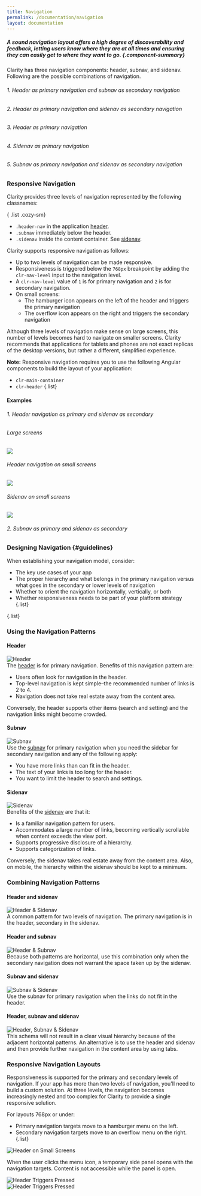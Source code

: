 ```yaml
---
title: Navigation
permalink: /documentation/navigation
layout: documentation
---
```


##### A sound navigation layout offers a high degree of discoverability and feedback, letting users know where they are at all times and ensuring they can easily get to where they want to go. {.component-summary}

Clarity has three navigation components: header, subnav, and sidenav.  Following are the possible
combinations of navigation.

###### 1. Header as primary navigation and subnav as secondary navigation
<clr-layout-no-sidenav-demo></clr-layout-no-sidenav-demo>

###### 2. Header as primary navigation and sidenav as secondary navigation
<clr-layout-no-subnav-demo></clr-layout-no-subnav-demo>

###### 3. Header as primary navigation
<clr-layout-only-header-demo></clr-layout-only-header-demo>

###### 4. Sidenav as primary navigation
<clr-layout-only-sidenav-primary></clr-layout-only-sidenav-primary>

###### 5. Subnav as primary navigation and sidenav as secondary navigation
<clr-layout-only-subnav-primary></clr-layout-only-subnav-primary>

### Responsive Navigation

Clarity provides three levels of navigation represented by the following classnames:

{ .list .cozy-sm}
- <code class="clr-code">.header-nav</code> in the application <a href="/documentation/header">header</a>.
- <code class="clr-code">.subnav</code> immediately below the header.
- <code class="clr-code">.sidenav</code> inside the content container. See <a href="/documentation/sidenav">sidenav</a>.

<p>
    Clarity supports responsive navigation as follows:
</p>
<ul class="list cozy-sm">
    <li>
        Up to two levels of navigation can be made responsive.
    </li>
    <li>
        Responsiveness is triggered below the <code class="clr-code">768px</code> breakpoint by adding the <code class="clr-code">clr-nav-level</code> input to the navigation level.
    </li>
    <li>
        A <code class="clr-code">clr-nav-level</code> value of <code class="clr-code">1</code> is for primary navigation and <code class="clr-code">2</code> is for secondary navigation.
    </li>
    <li>
        On small screens:
        <ul class="list cozy-sm">
            <li>
                The hamburger icon appears on the left of the header and triggers the primary navigation
            </li>
            <li>
                The overflow icon appears on the right and triggers the secondary navigation
            </li>
        </ul>
    </li>
</ul>

<div class="alert alert-info cozy">
    <div class="alert-item">
        <span class="alert-text">
            Although three levels of navigation make sense on large screens, this number of levels becomes hard to navigate on smaller screens. Clarity recommends that applications for tablets and phones are not exact replicas of the desktop versions, but rather a different, simplified experience.
        </span>
    </div>
</div>

**Note:** Responsive navigation requires you to use the following Angular components
to build the layout of your application:

- <code class="clr-code">clr-main-container</code>
- <code class="clr-code">clr-header</code>
{.list}

#### Examples

<h6>1. Header navigation as primary and sidenav as secondary</h6>
<div class="row">
    <div class="col-xs-12">
        <h6>Large screens</h6>
        <img class="img-fluid cozy-sm" src="assets/images/documentation/navigation/header_sidenav_large.png?{{ site.time | date: '%s%N' }}"/>
    </div>
    <div class="col-xs-12 col-sm-8 col-md-6">
        <h6>Header navigation on small screens</h6>
        <img class="img-fluid cozy-sm" src="assets/images/documentation/navigation/navLevel1.gif?{{ site.time | date: '%s%N' }}"/>
    </div>
    <div class="col-xs-12 col-sm-8 col-md-6">
        <h6>Sidenav on small screens</h6>
        <img class="img-fluid cozy-sm" src="assets/images/documentation/navigation/navLevel2.gif?{{ site.time | date: '%s%N' }}"/>
    </div>
</div>

<clr-responsive-nav-header-sidenav-demo></clr-responsive-nav-header-sidenav-demo>

<h6>2. Subnav as primary and sidenav as secondary</h6>

<clr-responsive-nav-subnav-sidenav-demo></clr-responsive-nav-subnav-sidenav-demo>

### Designing Navigation {#guidelines}

When establishing your navigation model, consider:

- The key use cases of your app
- The proper hierarchy and what belongs in the primary navigation versus what goes in the secondary or lower levels of navigation
- Whether to orient the navigation horizontally, vertically, or both
- Whether responsiveness needs to be part of your platform strategy
{.list}

<!-- ### Navigation Components

Clarity has three navigation components: header, subnav, and sidenav.  These components:

- Are independent of one another and can be used alone or in combination. This gives you flexibility in designing your navigation schema.
- Support a consistent visual hierarchy between levels of navigation.
- Adapt to changes in screen size according to predefined breakpoints and grid alignment. This responsiveness helps your app scale from small to large screens.
-->
{.list}

### Using the Navigation Patterns

#### Header

<div class="row">
    <div class="col-xs-12 col-md-5">
        <img src="assets/images/documentation/app-layout/Header.png?{{ site.time | date: '%s%N' }}" alt="Header"/>
    </div>
    <div class="col-xs-12 col-md-7">
        <div>The <a href="/documentation/header">header</a> is for primary navigation. Benefits of this navigation pattern are:</div>
        <ul class="list">
            <li>Users often look for navigation in the header.</li>
            <li>Top-level navigation is kept simple–the recommended number of links is 2 to 4.</li>
            <li>Navigation does not take real estate away from the content area.</li>
        </ul>
        <p>
            Conversely, the header supports other items (search and setting) and the navigation links might become crowded.
        </p>
    </div>
</div>

#### Subnav

<div class="row">
    <div class="col-xs-12 col-md-5">
    <img src="assets/images/documentation/app-layout/subnav.png?{{ site.time | date: '%s%N' }}" alt="Subnav"/>
    </div>
    <div class="col-xs-12 col-md-7">
        <div>
            Use the <a href="/documentation/header">subnav</a> for primary navigation when you need the sidebar for secondary navigation and any of the following apply:
        </div>
        <ul class="list">
            <li>You have more links than can fit in the header.</li>
            <li>The text of your links is too long for the header.</li>
            <li>You want to limit the header to search and settings.</li>
        </ul>
        </div>
</div>

#### Sidenav

<div class="row">
    <div class="col-xs-12 col-md-5">
        <img src="assets/images/documentation/app-layout/sidenav.png?{{ site.time | date: '%s%N' }}" alt="Sidenav"/>
    </div>
    <div class="col-xs-12 col-md-7">
        <div>
            Benefits of the <a href="/documentation/sidenav">sidenav</a> are that it:
        </div>
        <ul class="list">
            <li>Is a familiar navigation pattern for users.</li>
            <li>Accommodates a large number of links, becoming vertically scrollable when content exceeds the view port.</li>
            <li>Supports progressive disclosure of a hierarchy.</li>
            <li>Supports categorization of links.</li>
        </ul>
        <p>
            Conversely, the sidenav takes real estate away from the content area.  Also, on mobile, the hierarchy within the sidenav should be kept to a minimum.
        </p>
    </div>
</div>

### Combining Navigation Patterns

<h4>Header and sidenav</h4>
<div class="row cozy-sm">
    <div class="col-xs-12 col-md-5">
        <img src="assets/images/documentation/app-layout/header_sidenav.png?{{ site.time | date: '%s%N' }}" alt="Header & Sidenav"/>
    </div>
    <div class="col-xs-12 col-md-7">
        <div>
            A common pattern for two levels of navigation.  
            The primary navigation is in the header, secondary in the sidenav.
        </div>
    </div>
</div>

<h4>Header and subnav</h4>
<div class="row cozy-sm">
    <div class="col-xs-12 col-md-5">
        <img src="assets/images/documentation/app-layout/header_subnav.png?{{ site.time | date: '%s%N' }}" alt="Header & Subnav"/>
    </div>
    <div class="col-xs-12 col-md-7">
        <div>
            Because both patterns are horizontal, use this combination only when the secondary navigation does not warrant the space taken up by the sidenav.
        </div>
    </div>
</div>

<h4>Subnav and sidenav</h4>
<div class="row cozy-sm">
    <div class="col-xs-12 col-md-5">
        <img src="assets/images/documentation/app-layout/subnav_sidenav.png?{{ site.time | date: '%s%N' }}" alt="Subnav & Sidenav"/>
    </div>
    <div class="col-xs-12 col-md-7">
        <div>
            Use the subnav for primary navigation when the links do not fit in the header.
        </div>
    </div>
</div>


<h4>Header, subnav and sidenav</h4>
<div class="row cozy-sm">
    <div class="col-xs-12 col-md-5">
        <img src="assets/images/documentation/app-layout/header_subnav_sidenav.png?{{ site.time | date: '%s%N' }}" alt="Header, Subnav & Sidenav"/>
    </div>
    <div class="col-xs-12 col-md-7">
        <div>
            This schema will not result in a clear visual hierarchy because of the adjacent horizontal patterns. An alternative is to use the header and sidenav and then provide further navigation in the content area by using tabs.
        </div>
    </div>
</div>

<h3 class="cozy">Responsive Navigation Layouts</h3>

Responsiveness is supported for the primary and secondary levels of navigation.  If your app has more than two levels of navigation, you'll need to build a custom solution.  At three levels, the navigation becomes increasingly nested and too complex for Clarity to provide a single responsive solution.

For layouts 768px or under:

- Primary navigation targets move to a hamburger menu on the left.
- Secondary navigation targets move to an overflow menu on the right.
{.list}

<div class="row cozy-sm">
    <div class="col-xs-12">
        <img src="assets/images/documentation/app-layout/header_small.png?{{ site.time | date: '%s%N' }}" class="img-fluid" alt="Header on Small Screens"/>
    </div>
</div>

When the user clicks the menu icon, a temporary side panel opens with the navigation targets. Content is not accessible while the panel is open.

<div class="row">
    <div class="col-xs-12 col-sm-12 col-md-6 cozy-sm">
        <img src="assets/images/documentation/app-layout/header_nav_level_2.png?{{ site.time | date: '%s%N' }}" class="img-fluid" alt="Header Triggers Pressed"/>
        </div>
        <div class="col-xs-12 col-sm-12 col-md-6 cozy-sm">
        <img src="assets/images/documentation/app-layout/header_nav_level_1.png?{{ site.time | date: '%s%N' }}" class="img-fluid" alt="Header Triggers Pressed"/>
    </div>
</div>
